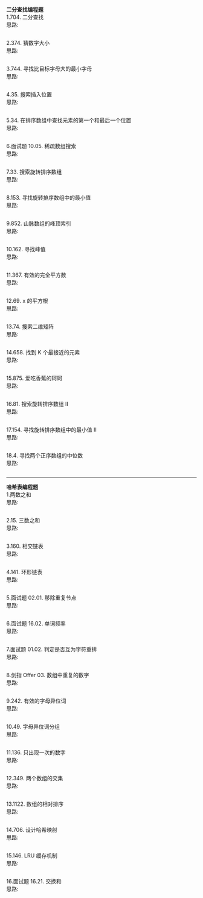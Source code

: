 **二分查找编程题**   
1.704. 二分查找   
思路:
```c++


```

2.374. 猜数字大小  
思路:
```c++


```

3.744. 寻找比目标字母大的最小字母     
思路:
```c++


```

4.35. 搜索插入位置        
思路:
```c++


```

5.34. 在排序数组中查找元素的第一个和最后一个位置  
思路:
```c++


```

6.面试题 10.05. 稀疏数组搜索  
思路:
```c++


```

7.33. 搜索旋转排序数组  
思路:
```c++


```

8.153. 寻找旋转排序数组中的最小值  
思路:
```c++


```

9.852. 山脉数组的峰顶索引  
思路:
```c++


```

10.162. 寻找峰值  
思路:
```c++


```

11.367. 有效的完全平方数  
思路:
```c++


```

12.69. x 的平方根  
思路:
```c++


```

13.74. 搜索二维矩阵  
思路:
```c++


```

14.658. 找到 K 个最接近的元素  
思路:
```c++


```

15.875. 爱吃香蕉的珂珂  
思路:
```c++


```

16.81. 搜索旋转排序数组 II  
思路:
```c++


```

17.154. 寻找旋转排序数组中的最小值 II  
思路:
```c++


```

18.4. 寻找两个正序数组的中位数         
思路:
```c++


```
___


**哈希表编程题**          
1.两数之和                    
思路:
```c++


```

2.15. 三数之和            
思路:
```c++


```

3.160. 相交链表              
思路:
```c++


```

4.141. 环形链表                  
思路:
```c++


```

5.面试题 02.01. 移除重复节点        
思路:
```c++


```

6.面试题 16.02. 单词频率               
思路:
```c++


```

7.面试题 01.02. 判定是否互为字符重排         
思路:
```c++


```

8.剑指 Offer 03. 数组中重复的数字  
思路:
```c++


```

9.242. 有效的字母异位词  
思路:
```c++


```

10.49. 字母异位词分组  
思路:
```c++


```

11.136. 只出现一次的数字  
思路:
```c++


```

12.349. 两个数组的交集  
思路:
```c++


```

13.1122. 数组的相对排序  
思路:
```c++


```

14.706. 设计哈希映射  
思路:
```c++


```

15.146. LRU 缓存机制  
思路:
```c++


```

16.面试题 16.21. 交换和  
思路:
```c++


```


